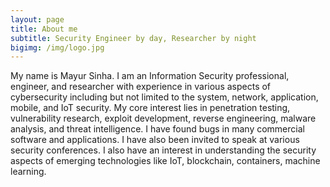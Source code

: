 ```yaml
---
layout: page
title: About me
subtitle: Security Engineer by day, Researcher by night
bigimg: /img/logo.jpg
---
```


My name is Mayur Sinha. I am an Information Security professional, engineer, and researcher with experience in various aspects of cybersecurity including but not limited to the system, network, application, mobile, and IoT security. My core interest lies in penetration testing, vulnerability research, exploit development, reverse engineering, malware analysis, and threat intelligence. I have found bugs in many commercial software and applications. I have also been invited to speak at various security conferences. I also have an interest in understanding the security aspects of emerging technologies like IoT, blockchain, containers, machine learning.
